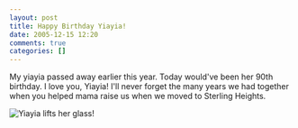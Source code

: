 ```yaml
---
layout: post
title: Happy Birthday Yiayia!
date: 2005-12-15 12:20
comments: true
categories: []
---
```

My yiayia passed away earlier this year. Today would've been her 90th birthday. I love you, Yiayia! I'll never forget the many years we had together when you helped mama raise us when we moved to Sterling Heights.

<img class=photo src="http://photos.filias.com/main.php?g2_view=core.DownloadItem&g2_itemId=22682&g2_serialNumber=2" alt="Yiayia lifts her glass!" />
